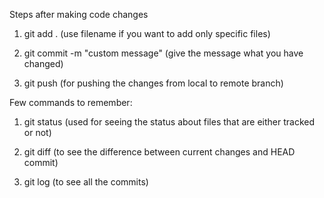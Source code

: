 Steps after making code changes

1. git add . (use filename if you want to add only specific files)

2. git commit -m "custom message"  (give the message what you have changed)

3. git push  (for pushing the changes from local to remote branch)


Few commands to remember:

1. git status (used for seeing the status about files that are either tracked or not)

2. git diff (to see the difference between current changes and HEAD commit)

3. git log (to see all the commits)

